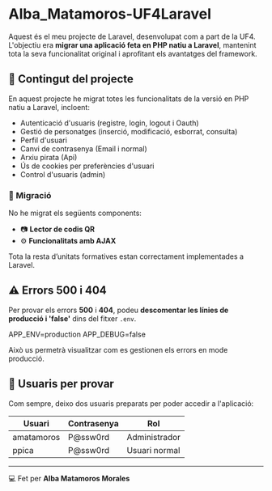 # Alba_Matamoros-UF4Laravel

Aquest és el meu projecte de Laravel, desenvolupat com a part de la UF4. L'objectiu era **migrar una aplicació feta en PHP natiu a Laravel**, mantenint tota la seva funcionalitat original i aprofitant els avantatges del framework.

## 📁 Contingut del projecte

En aquest projecte he migrat totes les funcionalitats de la versió en PHP natiu a Laravel, incloent:

- Autenticació d'usuaris (registre, login, logout i Oauth)
- Gestió de personatges (inserció, modificació, esborrat, consulta)
- Perfil d'usuari
- Canvi de contrasenya (Email i normal)
- Arxiu pirata (Api)
- Ús de cookies per preferències d'usuari
- Control d'usuaris (admin)

### 🧩 Migració

No he migrat els següents components:

- 📷 **Lector de codis QR**
- ⚙️ **Funcionalitats amb AJAX**

Tota la resta d’unitats formatives estan correctament implementades a Laravel.

## ⚠️ Errors 500 i 404

Per provar els errors **500** i **404**, podeu **descomentar les línies de producció i 'false'** dins del fitxer `.env`.

APP_ENV=production
APP_DEBUG=false

Això us permetrà visualitzar com es gestionen els errors en mode producció.

## 🔐 Usuaris per provar

Com sempre, deixo dos usuaris preparats per poder accedir a l'aplicació:

| Usuari      | Contrasenya | Rol            |
|-------------|-------------|----------------|
| amatamoros  | P@ssw0rd    | Administrador  |
| ppica       | P@ssw0rd    | Usuari normal  |

---

💻 Fet per **Alba Matamoros Morales**



